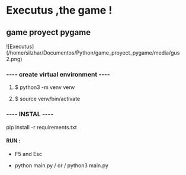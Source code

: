 #  Executus ,the game !

## game proyect pygame
![Executus](/home/silzhar/Documentos/Python/game_proyect_pygame/media/gus 2.png)

###  ---- create virtual environment  ----

1. $ python3 -m venv venv

2. $ source venv/bin/activate


###    ----    INSTAL    ---- 

pip install -r requirements.txt

#### RUN :

- F5 and Esc

- python main.py  / or  / python3 main.py 

